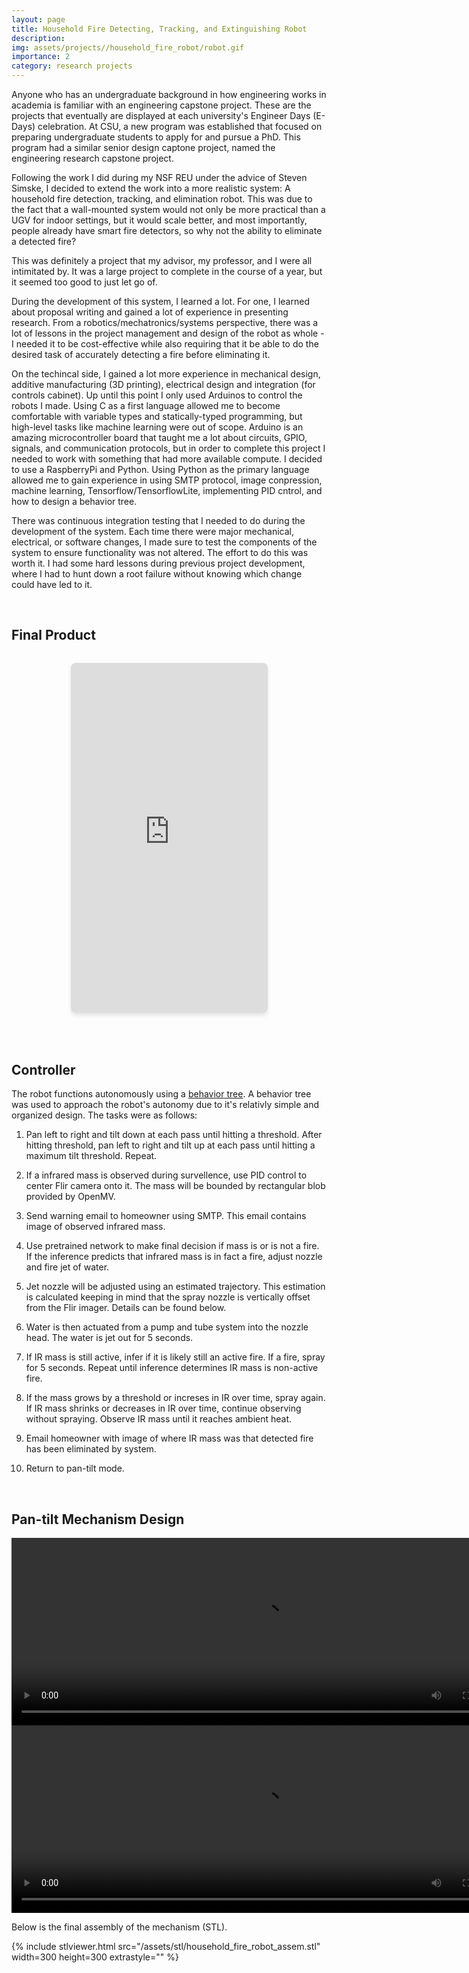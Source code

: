```yaml
---
layout: page
title: Household Fire Detecting, Tracking, and Extinguishing Robot
description:
img: assets/projects//household_fire_robot/robot.gif
importance: 2
category: research projects
---
```


Anyone who has an undergraduate background in how engineering works in academia is familiar with an engineering capstone project. These are the projects that eventually are displayed at each university's Engineer Days (E-Days) celebration. At CSU, a new program was established that focused on preparing undergraduate students to apply for and pursue a PhD. This program had a similar senior design captone project, named the engineering research capstone project. 

Following the work I did during my NSF REU under the advice of Steven Simske, I decided to extend the work into a more realistic system: A household fire detection, tracking, and elimination robot. This was due to the fact that a wall-mounted system would not only be more practical than a UGV for indoor settings, but it would scale better, and most importantly, people already have smart fire detectors, so why not the ability to eliminate a detected fire?

This was definitely a project that my advisor, my professor, and I were all intimitated by. It was a large project to complete in the course of a year, but it seemed too good to just let go of. 

During the development of this system, I learned a lot. For one, I learned about proposal writing and gained a lot of experience in presenting research. From a robotics/mechatronics/systems perspective, there was a lot of lessons in the project management and design of the robot as whole - I needed it to be cost-effective while also requiring that it be able to do the desired task of accurately detecting a fire before eliminating it. 

On the techincal side, I gained a lot more experience in mechanical design, additive manufacturing (3D printing), electrical design and integration (for controls cabinet). Up until this point I only used Arduinos to control the robots I made. Using C as a first language allowed me to become comfortable with variable types and statically-typed programming, but high-level tasks like machine learning were out of scope. Arduino is an amazing microcontroller board that taught me a lot about circuits, GPIO, signals, and communication protocols, but in order to complete this project I needed to work with something that had more available compute. I decided to use a RaspberryPi and Python. Using Python as the primary language allowed me to gain experience in using SMTP protocol, image conpression, machine learning, Tensorflow/TensorflowLite, implementing PID cntrol, and how to design a behavior tree.

There was continuous integration testing that I needed to do during the development of the system. Each time there were major mechanical, electrical, or software changes, I made sure to test the components of the system to ensure functionality was not altered. The effort to do this was worth it. I had some hard lessons during previous project development, where I had to hunt down a root failure without knowing which change could have led to it. 

<br>


## Final Product

<div style="text-align: center; margin: 2rem 0;">
  <iframe width="315" height="560" 
          src="https://www.youtube.com/embed/2oVTqzw8dh8" 
          title="FirePutOut" 
          frameborder="0" 
          allow="accelerometer; autoplay; clipboard-write; encrypted-media; gyroscope; picture-in-picture; web-share" 
          allowfullscreen
          style="max-width: 100%; border-radius: 8px; box-shadow: 0 4px 6px rgba(0,0,0,0.1);">
  </iframe>
</div>

<br>


## Controller

The robot functions autonomously using a [behavior tree](https://en.wikipedia.org/wiki/Behavior_tree_(artificial_intelligence,_robotics_and_control)). A behavior tree was used to approach the robot's autonomy due to it's relativly simple and organized design. The tasks were as follows:

1) Pan left to right and tilt down at each pass until hitting a threshold. After hitting threshold, pan left to right and tilt up at each pass until hitting a maximum tilt threshold. Repeat.

2) If a infrared mass is observed during survellence, use PID control to center Flir camera onto it. The mass will be bounded by rectangular blob provided by OpenMV.

3) Send warning email to homeowner using SMTP. This email contains image of observed infrared mass.

4) Use pretrained network to make final decision if mass is or is not a fire. If the inference predicts that infrared mass is in fact a fire, adjust nozzle and fire jet of water.

5) Jet nozzle will be adjusted using an estimated trajectory. This estimation is calculated keeping in mind that the spray nozzle is vertically offset from the Flir imager. Details can be found below.

6) Water is then actuated from a pump and tube system into the nozzle head. The water is jet out for 5 seconds.

7) If IR mass is still active, infer if it is likely still an active fire. If a fire, spray for 5 seconds. Repeat until inference determines IR mass is non-active fire.

8) If the mass grows by a threshold or increses in IR over time, spray again. If IR mass shrinks or decreases in IR over time, continue observing without spraying. Observe IR mass until it reaches ambient heat. 

9) Email homeowner with image of where IR mass was that detected fire has been eliminated by system. 

10) Return to pan-tilt mode.

<br>


## Pan-tilt Mechanism Design

<video width="800" height="300" autoplay loop>
    <source src="/assets/projects/household_fire_robot/Assem1.mp4" type="video/mp4">
</video>

<video width="800" height="300" autoplay loop>
    <source src="/assets/projects/household_fire_robot/System_Assembly.mp4" type="video/mp4">
</video>

Below is the final assembly of the mechanism (STL). 

<div style="display: flex; justify-content: center;">
    {% include stlviewer.html src="/assets/stl/household_fire_robot_assem.stl" width=300 height=300 extrastyle="" %}
</div>